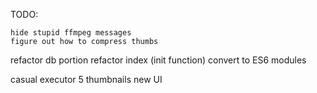 TODO:

<!-- get running on osx -->
<!-- split web server into own module -->

<!-- refactor command queue -->
<!-- split up models + cmd portions -->
<!-- refactor cli portions into function based services -->
    hide stupid ffmpeg messages
    figure out how to compress thumbs
refactor db portion
refactor index (init function)
convert to ES6 modules

casual executor
5 thumbnails
new UI